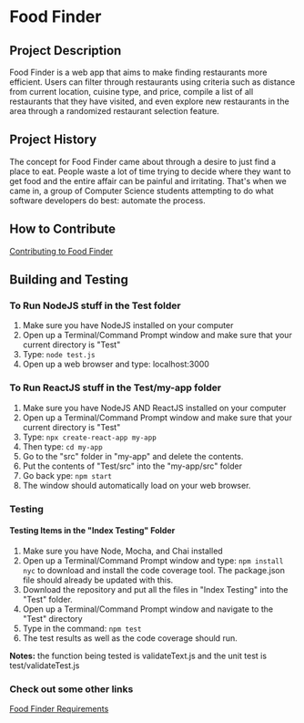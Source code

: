 # Food Finder

## Project Description
Food Finder is a web app that aims to make finding restaurants more efficient. Users can filter through restaurants using criteria
such as distance from current location, cuisine type, and price, compile a list of all restaurants that they have visited, and even 
explore new restaurants in the area through a randomized restaurant selection feature. 

## Project History
The concept for Food Finder came about through a desire to just find a place to eat. People waste a lot of time trying to decide where
they want to get food and the entire affair can be painful and irritating. That's when we came in, 
a group of Computer Science students attempting to do what software developers do best: automate the process. 

## How to Contribute
[Contributing to Food Finder](https://github.com/nyu-software-engineering/food-finder/blob/master/CONTRIBUTING.md)

## Building and Testing
### To Run NodeJS stuff in the Test folder
1. Make sure you have NodeJS installed on your computer
2. Open up a Terminal/Command Prompt window and make sure that your current directory is "Test"
3. Type:
`node test.js`
4. Open up a web browser and type: localhost:3000

### To Run ReactJS stuff in the Test/my-app folder
1. Make sure you have NodeJS AND ReactJS installed on your computer
2. Open up a Terminal/Command Prompt window and make sure that your current directory is "Test"
3. Type:
`npx create-react-app my-app`
4. Then type:
`cd my-app`
5. Go to the "src" folder in "my-app" and delete the contents.
6. Put the contents of "Test/src" into the "my-app/src" folder
7. Go back ype:
`npm start`
8. The window should automatically load on your web browser.

### Testing 

#### Testing Items in the "Index Testing" Folder
1. Make sure you have Node, Mocha, and Chai installed
2. Open up a Terminal/Command Prompt window and type:
`npm install nyc`
to download and install the code coverage tool. The package.json file should already be updated with this.
3. Download the repository and put all the files in "Index Testing" into the "Test" folder.
4. Open up a Terminal/Command Prompt window and navigate to the "Test" directory
5. Type in the command:
`npm test`
6. The test results as well as the code coverage should run. 

**Notes:** the function being tested is validateText.js and the unit test is test/validateTest.js


### Check out some other links
[Food Finder Requirements](https://github.com/nyu-software-engineering/food-finder/blob/master/REQUIREMENTS.md)
